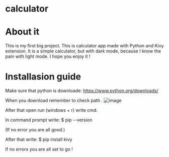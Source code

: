 # calculator

# About it
This is my first big project. This is calculator app made with Python and Kivy extension. It is a simple  calculator, but with dark mode, because I know the pain with light mode. I hope you enjoy it !

# Installasion guide

Make sure that python is downloade:
https://www.python.org/downloads/

When you download remember to check path .
![image](https://user-images.githubusercontent.com/76845828/127655831-c795437e-885b-4c34-b406-041181ca722e.png)

After that open run (windows + r) write cmd.

In command prompt write: 
$ pip --version

(If no error you are all good.)

After that write:
$ pip install kivy

If no errors you are all set to go !




